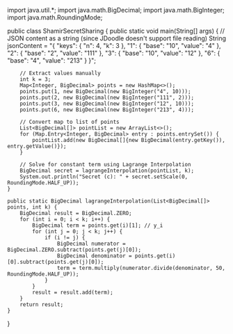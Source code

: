 import java.util.*;
import java.math.BigDecimal;
import java.math.BigInteger;
import java.math.RoundingMode;

public class ShamirSecretSharing {
    public static void main(String[] args) {
        // JSON content as a string (since JDoodle doesn't support file reading)
        String jsonContent = "{ \"keys\": { \"n\": 4, \"k\": 3 }, \"1\": { \"base\": \"10\", \"value\": \"4\" }, \"2\": { \"base\": \"2\", \"value\": \"111\" }, \"3\": { \"base\": \"10\", \"value\": \"12\" }, \"6\": { \"base\": \"4\", \"value\": \"213\" } }";
        
        // Extract values manually
        int k = 3;
        Map<Integer, BigDecimal> points = new HashMap<>();
        points.put(1, new BigDecimal(new BigInteger("4", 10)));
        points.put(2, new BigDecimal(new BigInteger("111", 2)));
        points.put(3, new BigDecimal(new BigInteger("12", 10)));
        points.put(6, new BigDecimal(new BigInteger("213", 4)));
        
        // Convert map to list of points
        List<BigDecimal[]> pointList = new ArrayList<>();
        for (Map.Entry<Integer, BigDecimal> entry : points.entrySet()) {
            pointList.add(new BigDecimal[]{new BigDecimal(entry.getKey()), entry.getValue()});
        }
        
        // Solve for constant term using Lagrange Interpolation
        BigDecimal secret = lagrangeInterpolation(pointList, k);
        System.out.println("Secret (c): " + secret.setScale(0, RoundingMode.HALF_UP));
    }
    
    public static BigDecimal lagrangeInterpolation(List<BigDecimal[]> points, int k) {
        BigDecimal result = BigDecimal.ZERO;
        for (int i = 0; i < k; i++) {
            BigDecimal term = points.get(i)[1]; // y_i
            for (int j = 0; j < k; j++) {
                if (i != j) {
                    BigDecimal numerator = BigDecimal.ZERO.subtract(points.get(j)[0]);
                    BigDecimal denominator = points.get(i)[0].subtract(points.get(j)[0]);
                    term = term.multiply(numerator.divide(denominator, 50, RoundingMode.HALF_UP));
                }
            }
            result = result.add(term);
        }
        return result;
    }
}
